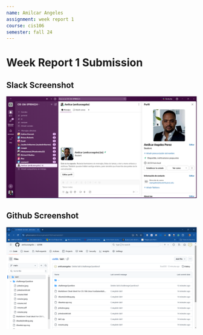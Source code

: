 ```yaml
---
name: Amilcar Angeles
assignment: week report 1
course: cis106
semester: fall 24
---
```


# Week Report 1 Submission

## Slack Screenshot
![Slack Screenshot](slack.png)

## Github Screenshot
![Github Screenshot](github.png)
